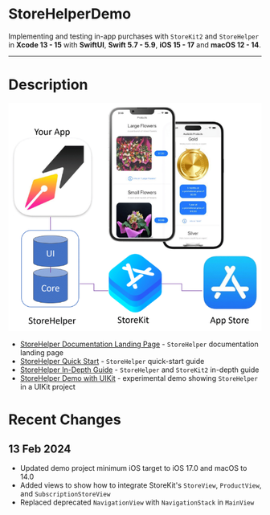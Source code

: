 #  StoreHelperDemo

Implementing and testing in-app purchases with `StoreKit2` and `StoreHelper` in **Xcode 13 - 15** with **SwiftUI**, **Swift 5.7 - 5.9**, **iOS 15 - 17** and **macOS 12 - 14**.

---

# Description

![](./readme-assets/StoreHelperDemo0.png)

- [StoreHelper Documentation Landing Page](https://russell-archer.github.io/StoreHelper/documentation/storehelper/) - `StoreHelper` documentation landing page
- [StoreHelper Quick Start](https://russell-archer.github.io/StoreHelper/documentation/storehelper/quickstart) - `StoreHelper` quick-start guide 
- [StoreHelper In-Depth Guide](https://russell-archer.github.io/StoreHelper/documentation/storehelper/guide) - `StoreHelper` and `StoreKit2` in-depth guide
- [StoreHelper Demo with UIKit](https://github.com/russell-archer/StoreHelperDemoUIKit) - experimental demo showing `StoreHelper` in a UIKit project

# Recent Changes

## 13 Feb 2024
- Updated demo project minimum iOS target to iOS 17.0 and macOS to 14.0
- Added views to show how to integrate StoreKit's `StoreView`, `ProductView`, and `SubscriptionStoreView`
- Replaced deprecated `NavigationView` with `NavigationStack` in `MainView`

